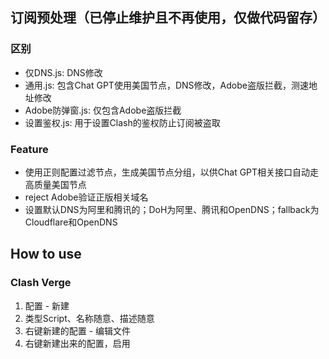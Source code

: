 ## 订阅预处理（已停止维护且不再使用，仅做代码留存）

### 区别
- 仅DNS.js: DNS修改
- 通用.js: 包含Chat GPT使用美国节点，DNS修改，Adobe盗版拦截，测速地址修改
- Adobe防弹窗.js: 仅包含Adobe盗版拦截
- 设置鉴权.js: 用于设置Clash的鉴权防止订阅被盗取

### Feature
- 使用正则配置过滤节点，生成美国节点分组，以供Chat GPT相关接口自动走高质量美国节点
- reject Adobe验证正版相关域名
- 设置默认DNS为阿里和腾讯的；DoH为阿里、腾讯和OpenDNS；fallback为Cloudflare和OpenDNS

## How to use
### Clash Verge
1. 配置 - 新建
2. 类型Script、名称随意、描述随意
3. 右键新建的配置 - 编辑文件
4. 右键新建出来的配置，启用
